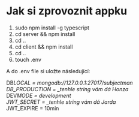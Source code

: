 # Jak si zprovoznit appku

1. sudo npm install -g typescript
2. cd server && npm install
3. cd ..
4. cd client && npm install
5. cd ..
6. touch .env

A do .env file si uložte následující:

DB*LOCAL = mongodb://127.0.0.1:27017/subjectman \
DB_PRODUCTION = \_tenhle string vám dá Honza* \
DEV*MODE = development \
JWT_SECRET = \_tenhle string vám dá Jarda* \
JWT_EXPIRE = 10min
